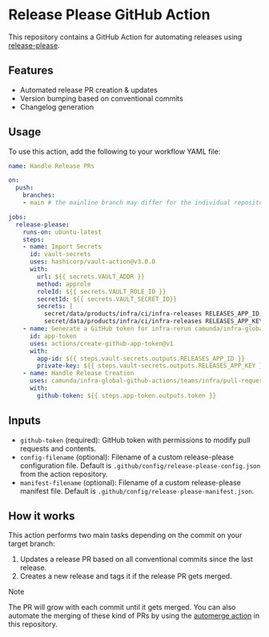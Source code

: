 # Release Please GitHub Action

This repository contains a GitHub Action for automating releases using [release-please](https://github.com/googleapis/release-please).

## Features

- Automated release PR creation & updates
- Version bumping based on conventional commits
- Changelog generation

## Usage

To use this action, add the following to your workflow YAML file:

```yaml
name: Handle Release PRs

on:
  push:
    branches:
    - main # the mainline branch may differ for the individual repository

jobs:
  release-please:
    runs-on: ubuntu-latest
    steps:
    - name: Import Secrets
      id: vault-secrets
      uses: hashicorp/vault-action@v3.0.0
      with:
        url: ${{ secrets.VAULT_ADDR }}
        method: approle
        roleId: ${{ secrets.VAULT_ROLE_ID }}
        secretId: ${{ secrets.VAULT_SECRET_ID}}
        secrets: |
          secret/data/products/infra/ci/infra-releases RELEASES_APP_ID;
          secret/data/products/infra/ci/infra-releases RELEASES_APP_KEY;
    - name: Generate a GitHub token for infra-rerun camunda/infra-global-github-actions
      id: app-token
      uses: actions/create-github-app-token@v1
      with:
        app-id: ${{ steps.vault-secrets.outputs.RELEASES_APP_ID }}
        private-key: ${{ steps.vault-secrets.outputs.RELEASES_APP_KEY }}
    - name: Handle Release Creation
      uses: camunda/infra-global-github-actions/teams/infra/pull-request/release@main
      with:
        github-token: ${{ steps.app-token.outputs.token }}
```

## Inputs
* `github-token` (required): GitHub token with permissions to modify pull requests and contents.
* `config-filename` (optional): Filename of a custom release-please configuration file. Default is `.github/config/release-please-config.json` from the action repository.
* `manifest-filename` (optional): Filename of a custom release-please manifest file. Default is `.github/config/release-please-manifest.json`.

## How it works

This action performs two main tasks depending on the commit on your target branch:

1. Updates a release PR based on all conventional commits since the last release.
2. Creates a new release and tags it if the release PR gets merged.

> [!NOTE]
> The PR will grow with each commit until it gets merged.
> You can also automate the merging of these kind of PRs by using the [automerge action](../automerge/README.md) in this repository.
